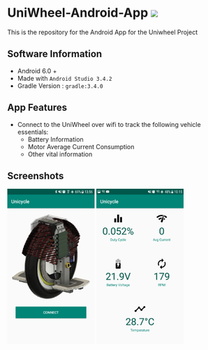 # UniWheel-Android-App <img src="https://source.android.com/setup/images/Android_symbol_green_RGB.png" width=150>
This is the repository for the Android App for the Uniwheel Project<br />
## Software Information
* Android 6.0 +
* Made with `Android Studio 3.4.2`
* Gradle Version : `gradle:3.4.0`

## App Features 
* Connect to the UniWheel over wifi to track the following vehicle essentials:
  * Battery Information
  * Motor Average Current Consumption 
  * Other vital information
## Screenshots 
<img src="images/Screenshot_20191215-135642.png" width=200>            <img src="images/Screenshot_20190618-101526.png" width=200>
